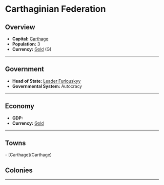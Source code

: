 # <!--NAME-->Carthaginian Federation<!--NAME-->

## Overview

- **Capital:** <!--CAPITAL_LINK-->[Carthage](Carthage)<!--CAPITAL_LINK-->
- **Population:** <!--POPULATION-->3<!--POPULATION-->
- **Currency:** <!--CURRENCY_LINK-->[Gold](Gold)<!--CURRENCY_LINK--> (<!--CURRENCY_ABV-->G<!--CURRENCY_ABV-->)

---

## Government

- **Head of State:** <!--LEADER_TITLE_LINK-->[Leader Furiouskyy](Furiouskyy)<!--LEADER_TITLE_LINK-->
- **Governmental System:** <!--GOVERNMENT-->Autocracy<!--GOVERNMENT-->

---

## Economy

- **GDP:** <!--GDP--><!--GDP-->
- **Currency:** <!--CURRENCY_LINK-->[Gold](Gold)<!--CURRENCY_LINK-->

---

## Towns

<!--TOWNS-->- [Carthage](Carthage)<!--TOWNS-->

## Colonies

<!--COLONIES--><!--COLONIES-->

---